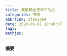 ```yaml
---
title: 我那颗出来单干的心
categories: 书斋
abbrlink: 2fe12de4
date: 2020-01-01 18:49:37
tags:
mathjax:
---
```

**摘要**
>

<!--more-->
